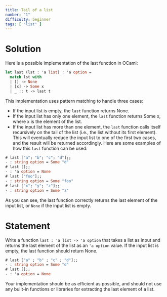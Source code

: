```yaml
---
title: Tail of a list
number: "1"
difficulty: beginner
tags: [ "list" ]
---
```


# Solution

Here is a possible implementation of the last function in OCaml:

```ocaml
let last (lst : 'a list) : 'a option =
  match lst with
  | [] -> None
  | [x] -> Some x
  | _ :: t -> last t
```

This implementation uses pattern matching to handle three cases:

- If the input list is empty, the `last` function returns None.
- If the input list has only one element, the `last` function returns Some x, where x is the element of the list.
- If the input list has more than one element, the `last` function calls itself recursively on the tail of the list (i.e., the list without its first element). This will eventually reduce the input list to one of the first two cases, and the result will be returned accordingly.
Here are some examples of how this `last` function can be used:

```ocaml
# last ["a"; "b"; "c"; "d"];;
- : string option = Some "d"
# last [];;
- : 'a option = None
# last ["foo"];;
- : string option = Some "foo"
# last ["x"; "y"; "z"];;
- : string option = Some "z"
```

As you can see, the last function correctly returns the last element of the input list, or `None` if the input list is empty.

# Statement

Write a function `last : 'a list -> 'a option` that takes a list as input and returns the last element of the list as an `'a option` value. If the input list is empty, the last function should return None.

```ocaml
# last ["a" ; "b" ; "c" ; "d"];;
- : string option = Some "d"
# last [];;
- : 'a option = None
```

Your implementation should be as efficient as possible, and should not use any built-in functions or libraries for extracting the last element of a list.
